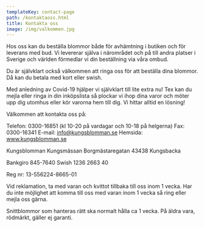 ```yaml
---
templateKey: contact-page
path: /kontaktaoss.html
title: Kontakta oss
image: /img/valkommen.jpg
---
```

Hos oss kan du beställa blommor både för avhämtning i butiken och för leverans med bud. Vi levererar själva i närområdet och på till andra platser i Sverige och världen förmedlar vi din beställning via våra ombud.

Du är självklart också välkommen att ringa oss för att beställa dina blommor. Då kan du betala med kort eller swish.

Med anledning av Covid-19 hjälper vi självklart till lite extra nu! Tex kan du mejla eller ringa in din inköpslista så plockar vi ihop dina varor och möter upp dig utomhus eller kör varorna hem till dig. Vi hittar alltid en lösning!

Välkommen att kontakta oss på:

Telefon: 0300-16851 (kl 10-20 på vardagar och 10-18 på helgerna)
Fax: 0300-16341
E-mail: info@kungsblomman.se
Hemsida: www.kungsblomman.se

Kungsblomman
Kungsmässan
Borgmästaregatan
43438 Kungsbacka

Bankgiro 845-7640
Swish 1236 2663 40

Reg nr: 13-556224-8665-01

Vid reklamation, ta med varan och kvittot tillbaka till oss inom 1 vecka. Har du inte möjlighet att komma till oss med varan inom 1 vecka så ring eller mejla oss gärna.

Snittblommor som hanteras rätt ska normalt hålla ca 1 vecka. På äldra vara, rödmärkt, gäller ej garanti.